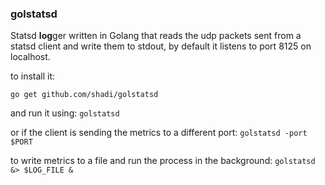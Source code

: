 ### golstatsd

Statsd **log**ger written in Golang that reads the udp packets sent from a statsd client
and write them to stdout, by default it listens to port 8125 on localhost.

to install it:

`go get github.com/shadi/golstatsd`

and run it using:
`golstatsd`

or if the client is sending the metrics to a different port:
`golstatsd -port $PORT`

to write metrics to a file and run the process in the background:
`golstatsd &> $LOG_FILE &`
